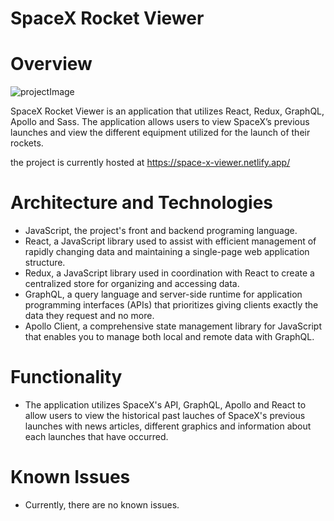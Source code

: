 # SpaceX Rocket Viewer

# Overview

![projectImage](/public/assets/spaceX.gif)

SpaceX Rocket Viewer is an application that utilizes React, Redux, GraphQL, Apollo and Sass. The application allows users to view SpaceX’s previous launches and view the different equipment utilized for the launch of their rockets.

the project is currently hosted at https://space-x-viewer.netlify.app/

# Architecture and Technologies
* JavaScript, the project's front and backend programing language.
* React, a JavaScript library used to assist with efficient management of rapidly changing data and maintaining a single-page web application structure.
* Redux, a JavaScript library used in coordination with React to create a centralized store for organizing and accessing data.
* GraphQL, a query language and server-side runtime for application programming interfaces (APIs) that prioritizes giving clients exactly the data they request and no more. 
* Apollo Client, a comprehensive state management library for JavaScript that enables you to manage both local and remote data with GraphQL.

# Functionality
* The application utilizes SpaceX's API, GraphQL, Apollo and React to allow users to view the historical past lauches of SpaceX's previous launches with news articles, different graphics and information about each launches that have occurred. 

# Known Issues
* Currently, there are no known issues.

 


